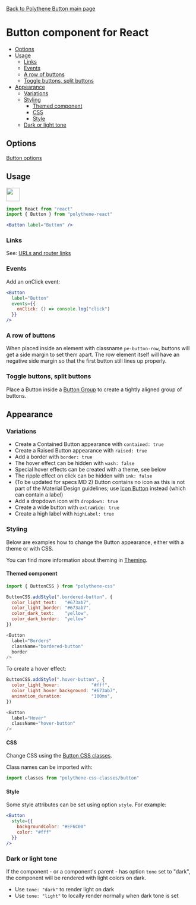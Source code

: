[Back to Polythene Button main page](../button.md)

# Button component for React

<!-- MarkdownTOC autolink="true" autoanchor="true" bracket="round" levels="1,2,3" -->

- [Options](#options)
- [Usage](#usage)
  - [Links](#links)
  - [Events](#events)
  - [A row of buttons](#a-row-of-buttons)
  - [Toggle buttons, split buttons](#toggle-buttons-split-buttons)
- [Appearance](#appearance)
  - [Variations](#variations)
  - [Styling](#styling)
    - [Themed component](#themed-component)
    - [CSS](#css)
    - [Style](#style)
  - [Dark or light tone](#dark-or-light-tone)

<!-- /MarkdownTOC -->


<a id="options"></a>
## Options

[Button options](../button.md)



<a id="usage"></a>
## Usage

<a href="https://flems.io/#0=N4IgzgxgTg9gNnEAuA2gBgDRoLoZAMwEs4BTMZFUAOwEMBbE5EAOgAsAXOxPCGK9kvyYAeOISoBrAASsoJfAF4AOiA7sADmCQB6bTSjtWAVygRSDKmGYBzQoaMAjZoRh6wYEuzDb18AJ6GgiTaJAAe9Oqk3vjmVhDuKlJycMrg7H5RrCSeKgB8SlTCkFCE6uxSYKapapo6egbGpuaCVrb2Ti5uHl4+-oFUwWDsNFQAJjRwfMG+cAFZAwC0cjQQ7L2z-SRLJCvsC0Mj45MDzABWYHnC2sWl7PmFN2UVVSo1Wrr69k0kFq12xh1XDR3J5vDM5kFrsMxhMpusIYt4mC+vMtkj9tCjlMzhcQLkro87gUCsJRoQAG5SQijVKwGDsS7aMnk3IgPAeUirFyWJgARiQaBAAF8MNR6IwkCxzmyQLx+IJ2Ew5UMpMApAAhIzsdh8KRCqQKKTgzYAbgKyvKas12r4AGEAMr2vUGo0ooIO+1mqgFa06qge5g0Uaje3pUgAChUzECDFGCwcWr9KgwqoKUikvEmUAA+mJrBxswJQuwkOmy+mVABifA15NpjPwGA5vMFhwrCTWWBGMalqs13kAdgALEO61R05mm9nxlAJIWwiXy+W+7W2fXJzmZ3O2xAO12exWQJWIABWXm8gBsACYVAUhQBKL0+xN2x2B4OhjIkSMsBxN0YkHIcYJja3psqm44NlmuaEPm7DzsWpaHpWaAAMw0AAnPgo5rpBG4wXB2Z-lAAFQL2R5oZh2FjhOjabvoc5FouZYrvgNFQVOW5Ef+gFIax7HEaRpbsFARgkHej7ElQFoai+VAAEowAA7i64ZqmYwJgAAcuKKaEGA8k0PpJCjHq94GrkUiRpBpIUhmcCaTpDAKMAKAqLASnJvZjnitgZwwOIP5SCo95Cvc5bCL6fD1uWDkOCQKQqFFYExWWUBGR4NLAPphnGaMQqpdo4VlpFcmpemcUJakWkwFISnAqwt6QeW9VgKwLn4BMHgFc1aUZSZLk5f1+WFcV6alaB5VSJViUgDVVKSE1S4LRIHVdSQPXLeleWDQZw2bWWRWpRNSa9RVNDxbNAAi+kXaQoxLUuZJgHdJlTdtmW7blmUHemR29Sd0VndNF1VSo9oJSQqxvSAU0clDAgPcDH0Ddle15b9Uj-RFyVTTNqR2mIu6PeWJDkgqYAucAU1KH6tpExIpbhuZCiWcq8AkMwkzWD+ZiEMTID3lNQqY+mKNZUNGOjcduPA-jKgAJK0Fy5I0IjUj4E2UhXriU3iLsFJqyQLlXqLSTDV9+3SwDsvLfLICfvdJNlkMX5U1N6Y7nuMDdqMtp0eR1b4BhAAcaBoOxy0boH4cR7DwMi+9Fto99JmY9jJW20u9sACpZLGzsTg57hOcbKgxiZ8ZlfHW3J5LP3WzjZVy6Ds3qjxQGF95JfiqkgmAZXIFJjXS7i5bUu9Rn41Z7FrepLaRhDDAdBJKUkTiSP5YlOo6-u8D6aCKMADy6grHYfilryGAe0agFgPpAj8MJokkNf+8VGGJCltT7+0Vmgc1lDuHLu6YzaJ2RnXdGDdJ7FSuMye4klvTST4CqAAgjvVSLNLLEnYLZFkx1mTd20r3dyykpBUHpBvMaJUaAyDkIoV42pagfAaCYMwPwWg2H+I4ZwrhjSogWABOgMBvDLFWNoSs2gh7RRAFIYYUBrCeFSERByi08QQxIFILqMBSwAAU3QDA1lreSOxVhSAWLJUCUghEwCuDQahcCKT3FptPOSikVJTykIDBSZCNI92ciodQWwtwLD9BvLGDjkruKpFAkyESZZuN8cXYhASQBBMEQxUJUxEj1zif9Wmjj8FIJMbsK6R8ACyzA5BjEAtZca6D1ARLfumUYMAIBGAsOwGwngACizR+Dqj8ArUYP46QMkFgUR8MpeB0HUMQQCTA2yXRlPDLkKC+RDiQFeAcwpRQgFoAwJgzAkTTL4I-RUkoqlkOYOk6RVAblbCYlXKxP90x0H0LYKgpYLzqFCFIEOvyvQ9RWZDNZPJJSoQFMKXAIAxCSHIKgMUhzJRiK6QBcmkx1CdJxDKEwiBJRvDqN2dQHZjnL20Ki7QHTRgUtMWismCUYBYoVDivA6QglMEJLspFEoQCosEcvZg6LGXMv4KykAeKmCEt0MS0lMzaW7AFXQKldAaX8taXQIVDLMXYulGyvwHLJRcqFNgIUQA" target="_blank"><img src="https://arthurclemens.github.io/assets/polythene/docs/try-out-green.gif" height="36" /></a>

```jsx
import React from "react"
import { Button } from "polythene-react"

<Button label="Button" />
```


<a id="links"></a>
### Links

See: [URLs and router links](../../handling-urls.md)



<a id="events"></a>
### Events

Add an onClick event:

```jsx
<Button
  label="Button"
  events={{
    onClick: () => console.log("click")
  }}
/>
```


<a id="a-row-of-buttons"></a>
### A row of buttons

When placed inside an element with classname `pe-button-row`, buttons will get a side margin to set them apart. The row element itself will have an negative side margin so that the first button still lines up properly.


<a id="toggle-buttons-split-buttons"></a>
### Toggle buttons, split buttons

Place a Button inside a [Button Group](./button-group.md) to create a tightly aligned group of buttons.


<a id="appearance"></a>
## Appearance

<a id="variations"></a>
### Variations

* Create a Contained Button appearance with `contained: true`
* Create a Raised Button appearance with `raised: true`
* Add a border with `border: true`
* The hover effect can be hidden with `wash: false`
* Special hover effects can be created with a theme, see below
* The ripple effect on click can be hidden with `ink: false`
* (To be updated for specs MD 2) Button contains no icon as this is not part of the Material Design guidelines; use [Icon Button](../icon-button.md) instead (which can contain a label)
* Add a dropdown icon with `dropdown: true`
* Create a wide button with `extraWide: true`
* Create a high label with `highLabel: true`

<a id="styling"></a>
### Styling

Below are examples how to change the Button appearance, either with a theme or with CSS.

You can find more information about theming in [Theming](../../theming.md).

<a id="themed-component"></a>
#### Themed component

```javascript
import { ButtonCSS } from "polythene-css"

ButtonCSS.addStyle(".bordered-button", {
  color_light_text:   "#673ab7",
  color_light_border: "#673ab7",
  color_dark_text:    "yellow",
  color_dark_border:  "yellow"
})

<Button
  label="Borders"
  className="bordered-button"
  border
/>
```

To create a hover effect:

```javascript
ButtonCSS.addStyle(".hover-button", {
  color_light_hover:            "#fff",
  color_light_hover_background: "#673ab7",
  animation_duration:           "100ms",
})

<Button
  label="Hover"
  className="hover-button"
/>
```


<a id="css"></a>
#### CSS

Change CSS using the [Button CSS classes](../../../packages/polythene-css-classes/button.js).

Class names can be imported with:

```javascript
import classes from "polythene-css-classes/button"
```

<a id="style"></a>
#### Style

Some style attributes can be set using option `style`. For example:

```jsx
<Button
  style={{
    backgroundColor: "#EF6C00"
    color: "#fff"
  }}
/>
```


<a id="dark-or-light-tone"></a>
### Dark or light tone

If the component - or a component's parent - has option `tone` set to "dark", the component will be rendered with light colors on dark. 

* Use `tone: "dark"` to render light on dark
* Use `tone: "light"` to locally render normally when dark tone is set


